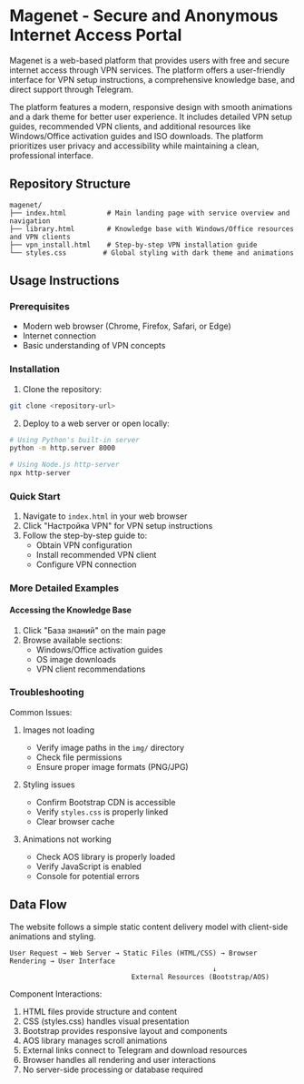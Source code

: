 # Magenet - Secure and Anonymous Internet Access Portal

Magenet is a web-based platform that provides users with free and secure internet access through VPN services. The platform offers a user-friendly interface for VPN setup instructions, a comprehensive knowledge base, and direct support through Telegram.

The platform features a modern, responsive design with smooth animations and a dark theme for better user experience. It includes detailed VPN setup guides, recommended VPN clients, and additional resources like Windows/Office activation guides and ISO downloads. The platform prioritizes user privacy and accessibility while maintaining a clean, professional interface.

## Repository Structure
```
magenet/
├── index.html          # Main landing page with service overview and navigation
├── library.html        # Knowledge base with Windows/Office resources and VPN clients
├── vpn_install.html    # Step-by-step VPN installation guide
└── styles.css         # Global styling with dark theme and animations
```

## Usage Instructions
### Prerequisites
- Modern web browser (Chrome, Firefox, Safari, or Edge)
- Internet connection
- Basic understanding of VPN concepts

### Installation
1. Clone the repository:
```bash
git clone <repository-url>
```

2. Deploy to a web server or open locally:
```bash
# Using Python's built-in server
python -m http.server 8000

# Using Node.js http-server
npx http-server
```

### Quick Start
1. Navigate to `index.html` in your web browser
2. Click "Настройка VPN" for VPN setup instructions
3. Follow the step-by-step guide to:
   - Obtain VPN configuration
   - Install recommended VPN client
   - Configure VPN connection

### More Detailed Examples
#### Accessing the Knowledge Base
1. Click "База знаний" on the main page
2. Browse available sections:
   - Windows/Office activation guides
   - OS image downloads
   - VPN client recommendations

### Troubleshooting
Common Issues:
1. Images not loading
   - Verify image paths in the `img/` directory
   - Check file permissions
   - Ensure proper image formats (PNG/JPG)

2. Styling issues
   - Confirm Bootstrap CDN is accessible
   - Verify `styles.css` is properly linked
   - Clear browser cache

3. Animations not working
   - Check AOS library is properly loaded
   - Verify JavaScript is enabled
   - Console for potential errors

## Data Flow
The website follows a simple static content delivery model with client-side animations and styling.

```ascii
User Request → Web Server → Static Files (HTML/CSS) → Browser Rendering → User Interface
                                                  ↓
                              External Resources (Bootstrap/AOS)
```

Component Interactions:
1. HTML files provide structure and content
2. CSS (styles.css) handles visual presentation
3. Bootstrap provides responsive layout and components
4. AOS library manages scroll animations
5. External links connect to Telegram and download resources
6. Browser handles all rendering and user interactions
7. No server-side processing or database required